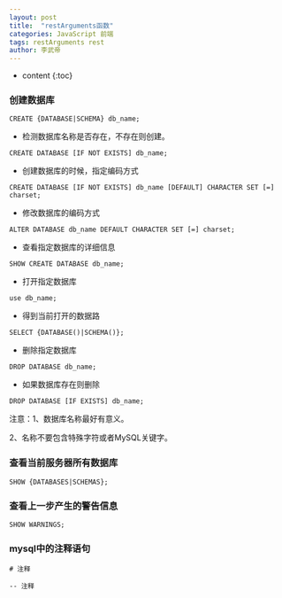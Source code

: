 ```yaml
---
layout: post 
title:  "restArguments函数" 
categories: JavaScript 前端  
tags: restArguments rest 
author: 李武帝 
---
```


* content
{:toc}

### 创建数据库

```text
CREATE {DATABASE|SCHEMA} db_name;
```

* 检测数据库名称是否存在，不存在则创建。

```text
CREATE DATABASE [IF NOT EXISTS] db_name;
```



* 创建数据库的时候，指定编码方式

```text
CREATE DATABASE [IF NOT EXISTS] db_name [DEFAULT] CHARACTER SET [=] charset;
```

* 修改数据库的编码方式

```text
ALTER DATABASE db_name DEFAULT CHARACTER SET [=] charset;
```

* 查看指定数据库的详细信息
```text
SHOW CREATE DATABASE db_name;
```

* 打开指定数据库

```text
use db_name;
```

* 得到当前打开的数据路

```text
SELECT {DATABASE()|SCHEMA()};
```

* 删除指定数据库

```text
DROP DATABASE db_name;
```

* 如果数据库存在则删除

```text
DROP DATABASE [IF EXISTS] db_name;
```

注意：1、数据库名称最好有意义。

2、名称不要包含特殊字符或者MySQL关键字。

### 查看当前服务器所有数据库

```text
SHOW {DATABASES|SCHEMAS};
```

### 查看上一步产生的警告信息

```text
SHOW WARNINGS;
```

### mysql中的注释语句
```text
# 注释

-- 注释
```


